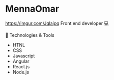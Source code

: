 # MennaOmar
https://imgur.com/Jqlaipq
Front end developer 💻

🔧 Technologies & Tools
- HTNL
- CSS
- Javascript
- Angular
- React.js
- Node.js
